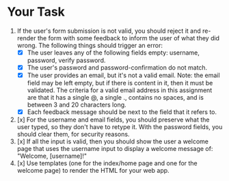 # Your Task
1. If the user's form submission is not valid, you should reject it and re-render the form with some feedback to inform the user of what they did wrong. The following things should trigger an error:
    * [x] The user leaves any of the following fields empty: username, password, verify password.
    * [x] The user's password and password-confirmation do not match.
    * [x] The user provides an email, but it's not a valid email. Note: the email field may be left empty, but if there is content in it, then it must be validated. The criteria for a valid email address in this assignment are that it has a single @, a single ., contains no spaces, and is between 3 and 20 characters long.
    * [x] Each feedback message should be next to the field that it refers to.
2. [x] For the username and email fields, you should preserve what the user typed, so they don't have to retype it. With the password fields, you should clear them, for security reasons.
3. [x] If all the input is valid, then you should show the user a welcome page that uses the username input to display a welcome message of: "Welcome, [username]!"
4. [x] Use templates (one for the index/home page and one for the welcome page) to render the HTML for your web app.